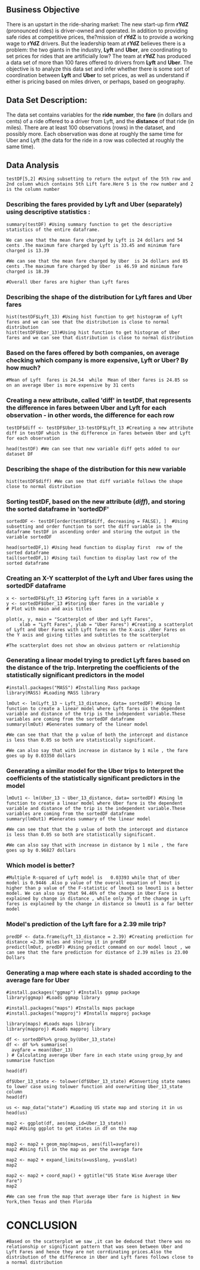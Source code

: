 ## Business Objective

There is an upstart in the ride-sharing market: The new start-up firm **rYdZ** (pronounced rides) is driver-owned and operated. In addition to providing safe rides at competitive prices, the?mission of **rYdZ** is to provide a working wage to **rYdZ** drivers. But the leadership team at **rYdZ** believes there is a problem: the two giants in the industry, **Lyft** and **Uber**, are coordinating to set prices for rides that are artificially low? The team at **rYdZ** has produced a data set of more than 100 fares offered to drivers from **Lyft** and **Uber**. The objective is  to analyze this data set and infer whether there is some sort of coordination between **Lyft** and **Uber** to set prices, as well as understand if either is pricing based on miles driven, or perhaps, based on geography.

## Data Set Description: 
The data set contains variables for the **ride number**, the **fare** (in dollars and cents) of a ride offered to a driver from Lyft, and the **distance** of that ride (in miles). There are at least 100 observations (rows) in the dataset, and possibly more. Each observation was done at roughly the same time for Uber and Lyft (the data for the ride in a row was collected at roughly the same time).

## Data Analysis


```{r}
testDF[5,2] #Using subsetting to return the output of the 5th row and 2nd column which contains 5th Lift fare.Here 5 is the row number and 2 is the column number
```

### Describing the fares provided by Lyft and Uber (separately) using descriptive statistics :
```{r}
summary(testDF) #Using summary function to get the descriptive statistics of the entire dataframe.

We can see that the mean fare charged by Lyft is 24 dollars and 54 cents .The maximum fare charged by Lyft is 33.45 and minimum fare charged is 13.39

#We can see that the mean fare charged by Uber  is 24 dollars and 85 cents .The maximum fare charged by Uber  is 46.59 and minimum fare charged is 18.39

#Overall Uber fares are higher than Lyft fares
```

### Describing the shape of the distribution for Lyft fares and  Uber fares
```{r}
hist(testDF$Lyft_13) #Using hist function to get histogram of Lyft fares and we can see that the distribution is close to normal distribution
hist(testDF$Uber_13)#Using hist function to get histogram of Uber fares and we can see that distribution is close to normal distribution
```

### Based on the fares offered by both companies, on average checking which  company is more expensive, Lyft or Uber? By how much? 
```{r}
#Mean of Lyft  fares is 24.54  while  Mean of Uber fares is 24.85 so on an average Uber is more expensive by 31 cents
```

### Creating a new attribute, called 'diff' in testDF, that represents the difference in fares between Uber and Lyft for each observation - in other words, the difference for each row
```{r}
testDF$diff <- testDF$Uber_13-testDF$Lyft_13 #Creating a new attribute diff in testDF which is the difference in fares between Uber and Lyft for each observation

head(testDF) #We can see that new variable diff gets added to our dataset DF

```

### Describing the shape of the distribution for this new variable
```{r}
hist(testDF$diff) #We can see that diff variable follows the shape close to normal distribution
```

### Sorting testDF, based on the new attribute (*diff*), and storing the sorted dataframe in 'sortedDF'
```{r}
sortedDF <- testDF[order(testDF$diff, decreasing = FALSE), ]  #Using subsetting and order function to sort the diff variable in the dataframe testDF in ascending order and storing the output in the variable sortedDF

head(sortedDF,1) #Using head function to display first  row of the sorted dataframe
tail(sortedDF,1) #Using tail function to display last row of the sorted dataframe
```

### Creating an X-Y scatterplot of the Lyft and Uber fares using the sortedDF dataframe 
```{r}
x <- sortedDF$Lyft_13 #Storing Lyft fares in a variable x
y <- sortedDF$Uber_13 #Storing Uber fares in the variable y
# Plot with main and axis titles

plot(x, y, main = "Scatterplot of Uber and Lyft Fares",
     xlab = "Lyft Fares", ylab = "Uber Fares") #Creating a scatterplot of Lyft and Uber Fares with Lyft fares on the X-axis ,Uber Fares on the Y axis and giving titles and subtitles to the scatterplot

#The scatterplot does not show an obvious pattern or relationship
```

### Generating a linear model trying to predict Lyft fares based on the distance of the trip. Interpreting the coefficients of the statistically significant predictors in the model
```{r}
#install.packages("MASS") #Installing Mass package
library(MASS) #Loading MASS library

lmOut <- lm(Lyft_13 ~ Lyft_13_distance, data= sortedDF) #Using lm function to create a linear model where Lyft fares is the dependent variable and distance of the trip is the independent variable.These variables are coming from the sortedDF dataframe
summary(lmOut) #Generates summary of the linear model

#We can see that that the p value of both the intercept and distance is less than 0.05 so both are statistically significant.

#We can also say that with increase in distance by 1 mile , the fare goes up by 0.03350 dollars

```

### Generating a similar model for the Uber trips to Interpret the coefficients of the statistically significant predictors in the model
```{r}
lmOut1 <- lm(Uber_13 ~ Uber_13_distance, data= sortedDF) #Using lm function to create a linear model where Uber fare is the dependent variable and distance of the trip is the independent variable.These variables are coming from the sortedDF dataframe
summary(lmOut1) #Generates summary of the linear model

#We can see that that the p value of both the intercept and distance is less than 0.05 so both are statistically significant.

#We can also say that with increase in distance by 1 mile , the fare goes up by 0.96827 dollars
```

### Which model is better?
```{r}
#Multiple R-squared of Lyft model is   0.03393 while that of Uber model is 0.9446 .Also p value of the overall equation of lmout is higher than p value of the F-statistic of lmout1 so lmout1 is a better model. We can also say that 94.46% of the change in Uber Fare is explained by change in distance , while only 3% of the change in Lyft fares is explained by the change in distance so lmout1 is a far better model
```

### Model's prediction of the Lyft fare for a 2.39 mile trip? 
```{r}
predDF <- data.frame(Lyft_13_distance = 2.39) #Creating prediction for distance =2.39 miles and storing it in predDF
predict(lmOut, predDF) #Using predict command on our model lmout , we can see that the fare prediction for distance of 2.39 miles is 23.00 Dollars
```

### Generating a map where each state is shaded according to the average fare for Uber
```{r}
#install.packages("ggmap") #Installs ggmap package
library(ggmap) #Loads ggmap library

#install.packages("maps") #Installs maps package
#install.packages("mapproj") #Installs mapproj package

library(maps) #Loads maps library
library(mapproj) #Loads mapproj library

df <- sortedDF%>% group_by(Uber_13_state)
df <- df %>% summarise(
  avgfare = mean(Uber_13) 
) # Calculating average Uber fare in each state using group_by and summarise function

head(df)

df$Uber_13_state <- tolower(df$Uber_13_state) #Converting state names to lower case using tolower function and overwriting Uber_13_state column
head(df)

us <- map_data("state") #Loading US state map and storing it in us
head(us)

map2 <- ggplot(df, aes(map_id=Uber_13_state))
map2 #Using ggplot to get states in df on the map


map2 <- map2 + geom_map(map=us, aes(fill=avgfare))
map2 #Using fill in the map as per the average fare

map2 <- map2 + expand_limits(x=us$long, y=us$lat)
map2

map2 <- map2 + coord_map() + ggtitle("US State Wise Average Uber Fare")
map2

#We can see from the map that average Uber fare is highest in New York,then Texas and then Florida

```

# CONCLUSION
```{r}
#Based on the scatterplot we saw ,it can be deduced that there was no relationship or significant pattern that was seen between Uber and Lyft Fares and hence they are not corrdinating prices.Also the distribution of the difference in Uber and Lyft fares follows close to a normal distribution 
